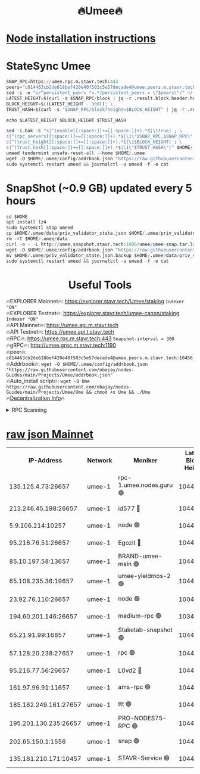 <h1 align="center"> 🔥Umee🔥</h1>


[Node installation instructions](https://github.com/obajay/nodes-Guides/tree/main/Projects/Umee)
=
# StateSync Umee
```python
SNAP_RPC=https://umee.rpc.m.stavr.tech:443
peers="c014463cb2de618bef420e40f503c5e57decade4@umee.peers.m.stavr.tech:10456"
sed -i -e "s/^persistent_peers *=.*/persistent_peers = \"$peers\"/" ~/.umee/config/config.toml
LATEST_HEIGHT=$(curl -s $SNAP_RPC/block | jq -r .result.block.header.height); \
BLOCK_HEIGHT=$((LATEST_HEIGHT - 300)); \
TRUST_HASH=$(curl -s "$SNAP_RPC/block?height=$BLOCK_HEIGHT" | jq -r .result.block_id.hash)

echo $LATEST_HEIGHT $BLOCK_HEIGHT $TRUST_HASH

sed -i.bak -E "s|^(enable[[:space:]]+=[[:space:]]+).*$|\1true| ; \
s|^(rpc_servers[[:space:]]+=[[:space:]]+).*$|\1\"$SNAP_RPC,$SNAP_RPC\"| ; \
s|^(trust_height[[:space:]]+=[[:space:]]+).*$|\1$BLOCK_HEIGHT| ; \
s|^(trust_hash[[:space:]]+=[[:space:]]+).*$|\1\"$TRUST_HASH\"|" $HOME/.umee/config/config.toml
umeed tendermint unsafe-reset-all --home $HOME/.umee
wget -O $HOME/.umee/config/addrbook.json "https://raw.githubusercontent.com/obajay/nodes-Guides/main/Projects/Umee/addrbook.json"
sudo systemctl restart umeed && journalctl -u umeed -f -o cat
```
# SnapShot (~0.9 GB) updated every 5 hours
```python
cd $HOME
apt install lz4
sudo systemctl stop umeed
cp $HOME/.umee/data/priv_validator_state.json $HOME/.umee/priv_validator_state.json.backup
rm -rf $HOME/.umee/data
curl -o - -L http://umee.snapshot.stavr.tech:1000/umee/umee-snap.tar.lz4 | lz4 -c -d - | tar -x -C $HOME/.umee --strip-components 2
wget -O $HOME/.umee/config/addrbook.json "https://raw.githubusercontent.com/obajay/nodes-Guides/main/Projects/Umee/addrbook.json"
mv $HOME/.umee/priv_validator_state.json.backup $HOME/.umee/data/priv_validator_state.json
sudo systemctl restart umeed && journalctl -u umeed -f -o cat
```
 <h1 align="center"> Useful Tools</h1>

🔥EXPLORER Mainnet🔥:      https://explorer.stavr.tech/Umee/staking             `Indexer "ON"` \
🔥EXPLORER Testnet🔥:        https://explorer.stavr.tech/umee-canon/staking      `Indexer "ON"` \
🔥API Mainnet🔥:                   https://umee.api.m.stavr.tech \
🔥API Testnet🔥:                     https://umee.api.t.stavr.tech \
🔥RPC🔥:                           https://umee.rpc.m.stavr.tech:443                     `Snapshot-interval = 300` \
🔥gRPC🔥:                              http://umee.grpc.m.stavr.tech:1190 \
🔥peer🔥:                     `c014463cb2de618bef420e40f503c5e57decade4@umee.peers.m.stavr.tech:10456` \
🔥Addrbook🔥:    ```wget -O $HOME/.umee/config/addrbook.json "https://raw.githubusercontent.com/obajay/nodes-Guides/main/Projects/Umee/addrbook.json"``` \
🔥Auto_install script🔥: ```wget -O Ume https://raw.githubusercontent.com/obajay/nodes-Guides/main/Projects/Umee/Ume && chmod +x Ume && ./Ume``` \
🔥[Decentralization Info](https://github.com/obajay/StateSync-snapshots/tree/main/Projects/Umee/Decentralization)🔥

<details>
<summary>RPC Scanning</summary>

<h2 align="center"> We scan nodes in real time every 4 hours. And we provide the final result of RPC endpoints.
We cannot influence the operation of these nodes in any way. </h2>


```python
If Voting Power is higher than 0 --> then the Node is a validator of the network and may be subject to attack and be a potential threat to the chain.
```
```python
We marked such validators with a red symbol
```

</details>

[raw json Mainnet](https://rpc-check.umeem.stavr.tech/umeem/rpc-umeem-result.json)
=



<table><tr><th>IP-Address</th><th>Network</th><th>Moniker</th><th>Latest Block Height</th><th>Earliest Block Height</th><th>Catching Up</th><th>Tx Index</th><th>Voting Power</th><th>Scan Time</th></tr><tr><td>135.125.4.73:26657</td><td>umee-1</td><td>rpc-1.umee.nodes.guru 🟢</td><td>10446000</td><td>5167386</td><td>False</td><td>on</td><td>0</td><td>2024-02-04T18:53:49.010726876UTC</td></tr><tr><td>213.246.45.198:26657</td><td>umee-1</td><td>id577 🔴</td><td>10445986</td><td>7100001</td><td>False</td><td>on</td><td>35104873</td><td>2024-02-04T18:52:28.841963806UTC</td></tr><tr><td>5.9.106.214:10257</td><td>umee-1</td><td>node 🟢</td><td>10445996</td><td>7942001</td><td>False</td><td>on</td><td>0</td><td>2024-02-04T18:53:25.318881094UTC</td></tr><tr><td>95.216.76.51:26657</td><td>umee-1</td><td>Egozit 🔴</td><td>10446000</td><td>8262001</td><td>False</td><td>off</td><td>38429909</td><td>2024-02-04T18:53:48.611364550UTC</td></tr><tr><td>85.10.197.58:13657</td><td>umee-1</td><td>BRAND-umee-main 🟢</td><td>10445989</td><td>8427832</td><td>False</td><td>on</td><td>0</td><td>2024-02-04T18:52:46.266832982UTC</td></tr><tr><td>65.108.235.36:19657</td><td>umee-1</td><td>umee-yieldmos-2 🟢</td><td>10445979</td><td>9575548</td><td>False</td><td>on</td><td>0</td><td>2024-02-04T18:51:49.560343999UTC</td></tr><tr><td>23.92.76.110:26657</td><td>umee-1</td><td>node 🟢</td><td>10046600</td><td>9953901</td><td>False</td><td>on</td><td>0</td><td>2024-02-04T18:54:31.828409531UTC</td></tr><tr><td>194.60.201.146:26657</td><td>umee-1</td><td>medium-rpc 🟢</td><td>10349586</td><td>9984137</td><td>False</td><td>on</td><td>0</td><td>2024-02-04T18:52:37.788591221UTC</td></tr><tr><td>65.21.91.99:16857</td><td>umee-1</td><td>Staketab-snapshot 🟢</td><td>10445992</td><td>9992001</td><td>False</td><td>off</td><td>0</td><td>2024-02-04T18:53:00.967266786UTC</td></tr><tr><td>57.128.20.238:27657</td><td>umee-1</td><td>rpc 🟢</td><td>10445997</td><td>10337379</td><td>False</td><td>on</td><td>0</td><td>2024-02-04T18:53:33.890379392UTC</td></tr><tr><td>95.216.77.56:26657</td><td>umee-1</td><td>L0vd2 🔴</td><td>10446003</td><td>10346003</td><td>False</td><td>off</td><td>37541578</td><td>2024-02-04T18:54:08.222926424UTC</td></tr><tr><td>161.97.96.91:11657</td><td>umee-1</td><td>ams-rpc 🟢</td><td>10446004</td><td>10352001</td><td>False</td><td>on</td><td>0</td><td>2024-02-04T18:54:10.565629940UTC</td></tr><tr><td>185.162.249.161:27657</td><td>umee-1</td><td>ttt 🟢</td><td>10445994</td><td>10381617</td><td>False</td><td>on</td><td>0</td><td>2024-02-04T18:53:13.632763635UTC</td></tr><tr><td>195.201.130.235:26657</td><td>umee-1</td><td>PRO-NODES75-RPC 🟢</td><td>10445995</td><td>10396343</td><td>False</td><td>on</td><td>0</td><td>2024-02-04T18:53:22.110061246UTC</td></tr><tr><td>202.65.150.1:1556</td><td>umee-1</td><td>snap 🟢</td><td>10445995</td><td>10441753</td><td>False</td><td>on</td><td>0</td><td>2024-02-04T18:53:23.017024829UTC</td></tr><tr><td>135.181.210.171:10457</td><td>umee-1</td><td>STAVR-Service 🟢</td><td>10446001</td><td>10444001</td><td>False</td><td>on</td><td>0</td><td>2024-02-04T18:53:57.644584938UTC</td></tr></table>
